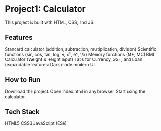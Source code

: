 ﻿# Project1: Calculator
This project is built with HTML, CSS, and JS.

## Features
Standard calculator (addition, subtraction, multiplication, division)
Scientific functions (sin, cos, tan, log, √, x², eˣ, 1/x)
Memory functions (M+, MC)
BMI Calculator (Weight & Height input)
Tabs for Currency, GST, and Loan (expandable features)
Dark mode modern UI

## How to Run
Download the project.
Open index.html in any browser.
Start using the calculator.

## Tech Stack
HTML5
CSS3
JavaScript (ES6)


